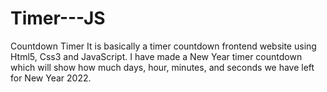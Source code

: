 # Timer---JS
Countdown Timer
It is basically a timer countdown frontend website using Html5, Css3 and JavaScript.
I have made a New Year timer countdown which will show how much days, hour, minutes, and seconds we have left for New Year 2022.
